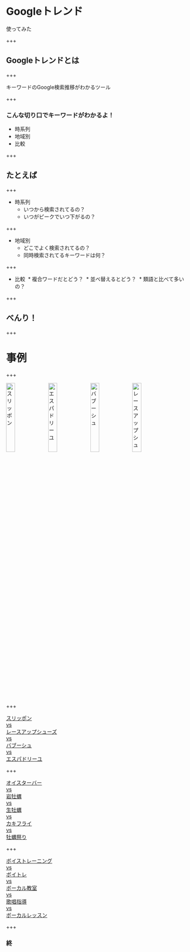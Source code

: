 # Googleトレンド
使ってみた

+++

## Googleトレンドとは

+++

キーワードのGoogle検索推移がわかるツール

+++

### こんな切り口でキーワードがわかるよ！
* 時系列
* 地域別
* 比較

+++

## たとえば

+++

* 時系列
  * いつから検索されてるの？
  * いつがピークでいつ下がるの？
  
+++

* 地域別
  * どこでよく検索されてるの？
  * 同時検索されてるキーワードは何？
  
+++

* 比較
  * 複合ワードだとどう？
  * 並べ替えるとどう？
  * 類語と比べて多いの？
  
+++

## べんり！

+++

# 事例

+++

<img src="http://www2.bellemaison.jp/product/pic_b/3502017B/C79900pb40_35017B.jpg" width="22%" alt="スリッポン">
<img src="https://otokomaeken.com/wp-content/uploads/2015/04/71sWUKFC6VL._UL1500_.jpg" width="22%" alt="エスパドリーユ">
<img src="http://www.fatimamorocco.com/store/upload/save_image/LFM001-MUL_S.jpg" width="22%" alt="バブーシュ">
<img src="http://alicia-online.jp/upload/save_image/019-0703-722-main.jpg" width="22%" alt="レースアップシューズ">

+++

<a href="https://trends.google.co.jp/trends/explore?date=today%205-y&geo=JP&q=%E3%82%A8%E3%82%B9%E3%83%91%E3%83%89%E3%83%AA%E3%83%BC%E3%83%A6,%E3%83%90%E3%83%96%E3%83%BC%E3%82%B7%E3%83%A5,%E3%83%AC%E3%83%BC%E3%82%B9%E3%82%A2%E3%83%83%E3%83%97%E3%82%B7%E3%83%A5%E3%83%BC%E3%82%BA,%E3%82%B9%E3%83%AA%E3%83%83%E3%83%9D%E3%83%B3,%E4%B8%8A%E5%B1%A5%E3%81%8D" target="_blank">スリッポン<Br>
vs<br>
レースアップシューズ<br>
vs<br>
バブーシュ<br>
vs<br>
エスパドリーユ</a>

+++

<a href="https://trends.google.co.jp/trends/explore?date=today%205-y&geo=JP&q=%E3%82%AA%E3%82%A4%E3%82%B9%E3%82%BF%E3%83%BC%E3%83%90%E3%83%BC,%E5%B2%A9%E7%89%A1%E8%A0%A3,%E7%94%9F%E7%89%A1%E8%A0%A3,%E7%89%A1%E8%A0%A3%E7%A5%AD%E3%82%8A,%E3%82%AB%E3%82%AD%E3%83%95%E3%83%A9%E3%82%A4" target="_blank">オイスターバー<br>
vs<br>
岩牡蠣<br>
vs<br>
生牡蠣<br>
vs<br>
カキフライ<br>
vs<br>
牡蠣祭り</a>

+++

<a href="https://trends.google.co.jp/trends/explore?date=2014-01-01%202017-07-12&geo=JP&q=%E3%83%9C%E3%82%A4%E3%82%B9%E3%83%88%E3%83%AC%E3%83%BC%E3%83%8B%E3%83%B3%E3%82%B0,%E3%83%9C%E3%82%A4%E3%83%88%E3%83%AC,%E3%83%9C%E3%83%BC%E3%82%AB%E3%83%AB%E6%95%99%E5%AE%A4,%E3%83%9C%E3%83%BC%E3%82%AB%E3%83%AB%E3%83%AC%E3%83%83%E3%82%B9%E3%83%B3,%E6%AD%8C%E5%94%B1%E6%8C%87%E5%B0%8E" target="_blank">ボイストレーニング<br>vs<br>ボイトレ<br>vs<br>ボーカル教室<br>vs<br>歌唱指導<br>vs<br>ボーカルレッスン</a>

+++

### 終
